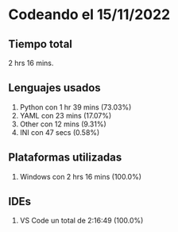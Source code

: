 # Codeando el 15/11/2022

## Tiempo total
2 hrs 16 mins.

## Lenguajes usados
1. Python con 1 hr 39 mins (73.03%)
1. YAML con 23 mins (17.07%)
1. Other con 12 mins (9.31%)
1. INI con 47 secs (0.58%)

## Plataformas utilizadas
1. Windows con 2 hrs 16 mins (100.0%)

## IDEs
1. VS Code un total de 2:16:49 (100.0%)
